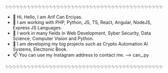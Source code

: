 ✨✨✨✨✨✨✨✨✨✨✨✨✨✨✨✨✨✨✨✨✨✨✨✨✨✨✨✨✨✨✨✨✨✨✨✨✨✨✨✨✨✨✨


- 👋 Hi, Hello, I am Arif Can Erciyas.
- 👀 I am working with PHP, Python, JS, TS, React, Angular, NodeJS, Express JS Languages.
- 🌱 I work in many fields in Web Development, Syber Security, Data Science, Computer Vision and Python.
- 💞️ I am developing my big projects such as Crypto Automation AI Systems, Electronic Book.
- 📫 You can use my Instagram address to contact me. --> can_.py


✨✨✨✨✨✨✨✨✨✨✨✨✨✨✨✨✨✨✨✨✨✨✨✨✨✨✨✨✨✨✨✨✨✨✨✨✨✨✨✨✨✨✨

